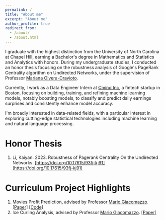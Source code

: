 ```yaml
---
permalink: /
title: "About me"
excerpt: "About me"
author_profile: true
redirect_from: 
  - /about/
  - /about.html
---
```


I graduate with the highest distinction from the University of North Carolina at Chapel Hill, earning a Bachelor's degree in Mathematics and Statistics and Analytics with honors. During my undergraduate studies, I conducted an honor thesis focusing on the robustness analysis of Google's PageRank Centrality algorithm on Undirected Networks, under the supervision of Professor [Mariana Olvera-Cravioto](https://molvera.web.unc.edu/).

Currently, I work as a Data Engineer Intern at [Cmind Inc](https://www.cmind-ai.com/), a fintech startup in Boston, focusing on building, training, and refining machine learning models, notably boosting models, to classify and predict daily earnings surprises and consistently enhance model accuracy.

I'm broadly interested in data-related fields, with a particular interest in exploring cutting-edge statistical technologies including machine learning and natural language processing.

Honor Thesis
======
1. Li, Kaiyan. 2023. Robustness of Pagerank Centrality On the Undirected Networks. [https://doi.org/10.17615/93fj-kj91](https://doi.org/10.17615/93fj-kj91)

Curriculum Project Highlights
======
1. Movies Profit Prediction, advised by Professor [Mario Giacomazzo](https://stor.unc.edu/faculty-member/giacomazzo-mario/). [[Paper]](/files/Final%20Paper.html) [[Code]](https://github.com/kyllli/STOR320-Movies-Profit-Prediction-Project)
2. Ice Curling Analysis, advised by Professor [Mario Giacomazzo](https://stor.unc.edu/faculty-member/giacomazzo-mario/). [[Paper]](/files/STOR%20538%20Championship%20Final%20Paper.pdf)
